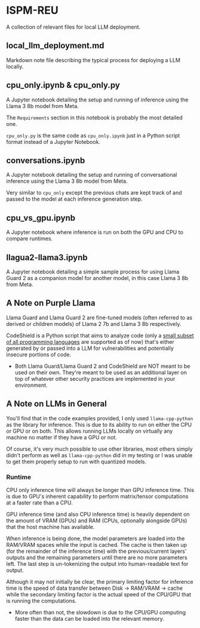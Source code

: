 # ISPM-REU

A collection of relevant files for local LLM deployment.

## local_llm_deployment.md

Markdown note file describing the typical process for deploying a LLM locally.

## cpu_only.ipynb & cpu_only.py

A Jupyter notebook detailing the setup and running of inference using the Llama 3 8b model from Meta.

The `Requirements` section in this notebook is probably the most detailed one.

`cpu_only.py` is the same code as `cpu_only.ipynb` just in a Python script format instead of a Jupyter Notebook.

## conversations.ipynb

A Jupyter notebook detailing the setup and running of conversational inference using the Llama 3 8b model from Meta.

Very similar to `cpu_only` except the previous chats are kept track of and passed to the model at each inference generation step.

## cpu_vs_gpu.ipynb

A Jupyter notebook where inference is run on both the GPU and CPU to compare runtimes.

## llagua2-llama3.ipynb

A Jupyter notebook detailing a simple sample process for using Llama Guard 2 as a companion model for another model, in this case Llama 3 8b from Meta.

## A Note on Purple Llama

Llama Guard and Llama Guard 2 are fine-tuned models (often referred to as derived or children models) of Llama 2 7b and Llama 3 8b respectively.

CodeShield is a Python script that aims to analyze code (only a [small subset of all programming languages](https://github.com/meta-llama/PurpleLlama/blob/main/CodeShield/insecure_code_detector/README.md#languages-supported) are supported as of now) that's either generated by or passed into a LLM for vulnerabilities and potentially insecure portions of code.

- Both Llama Guard/Llama Guard 2 and CodeShield are NOT meant to be used on their own. They're meant to be used as an additional layer on top of whatever other security practices are implemented in your environment.

## A Note on LLMs in General

You'll find that in the code examples provided, I only used `llama-cpp-python` as the library for inference. This is due to its ability to run on either the CPU or GPU or on both. This allows running LLMs locally on virtually any machine no matter if they have a GPU or not.

Of course, it's very much possible to use other libraries, most others simply didn't perform as well as `llama-cpp-python` did in my testing or I was unable to get them properly setup to run with quantized models.

### Runtime

CPU only inference time will always be longer than GPU inference time. This is due to GPU's inherent capability to perform matrix/tensor computations at a faster rate than a CPU.

GPU inference time (and also CPU inference time) is heavily dependent on the amount of VRAM (GPUs) and RAM (CPUs, optionally alongside GPUs) that the host machine has available.

When inference is being done, the model parameters are loaded into the RAM/VRAM spaces while the input is cached. The cache is then taken up (for the remainder of the inference time) with the previous/current layers' outputs and the remaining parameters until there are no more parameters left. The last step is un-tokenizing the output into human-readable text for output.

Although it may not initially be clear, the primary limiting factor for inference time is the speed of data transfer between Disk -> RAM/VRAM -> cache while the secondary limiting factor is the actual speed of the CPU/GPU that is running the computations.

- More often than not, the slowdown is due to the CPU/GPU computing faster than the data can be loaded into the relevant memory.

